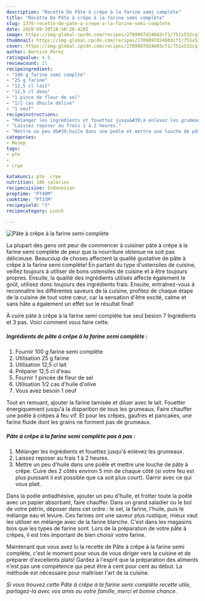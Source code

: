 ```yaml
---
description: "Recette De Pâte à crêpe à la farine semi complète"
title: "Recette De Pâte à crêpe à la farine semi complète"
slug: 1370-recette-de-pate-a-crepe-a-la-farine-semi-complete
date: 2020-09-20T18:50:28.420Z
image: https://img-global.cpcdn.com/recipes/2709897d24603cf1/751x532cq70/pate-a-crepe-a-la-farine-semi-complete-photo-principale-de-la-recette.jpg
thumbnail: https://img-global.cpcdn.com/recipes/2709897d24603cf1/751x532cq70/pate-a-crepe-a-la-farine-semi-complete-photo-principale-de-la-recette.jpg
cover: https://img-global.cpcdn.com/recipes/2709897d24603cf1/751x532cq70/pate-a-crepe-a-la-farine-semi-complete-photo-principale-de-la-recette.jpg
author: Bernice Perez
ratingvalue: 4.5
reviewcount: 11
recipeingredient:
- "100 g farine semi complte"
- "25 g farine"
- "12,5 cl lait"
- "12,5 cl deau"
- "1 pince de fleur de sel"
- "1/2 cas dhuile dolive"
- "1 oeuf"
recipeinstructions:
- "Mélanger les ingrédients et fouettez jusqu&#39;à enlevez les grumeaux."
- "Laissez reposer au frais 1 à 2 heures."
- "Mettre un peu d&#39;huile dans une poêle et mettre une louche de pâte à crêpe. Cuire des 2 côtés environ 5 min de chaque côté (si votre feu est plus puissant il est possible que ca soit plus court). Garnir avec ce qui vous plait."
categories:
- Resep
tags:
- pte
- 
- crpe

katakunci: pte  crpe 
nutrition: 106 calories
recipecuisine: Indonesian
preptime: "PT40M"
cooktime: "PT33M"
recipeyield: "3"
recipecategory: Lunch

---
```



![Pâte à crêpe à la farine semi complète](https://img-global.cpcdn.com/recipes/2709897d24603cf1/751x532cq70/pate-a-crepe-a-la-farine-semi-complete-photo-principale-de-la-recette.jpg)

La plupart des gens ont peur de commencer à cuisiner pâte à crêpe à la farine semi complète de peur que la nourriture obtenue ne soit pas délicieuse. Beaucoup de choses affectent la qualité gustative de pâte à crêpe à la farine semi complète! En partant du type d'ustensiles de cuisine, veillez toujours à utiliser de bons ustensiles de cuisine et à être toujours propres. Ensuite, la qualité des ingrédients utilisés affecte également le goût, utilisez donc toujours des ingrédients frais. Ensuite, entraînez-vous à reconnaître les différentes saveurs de la cuisine, profitez de chaque étape de la cuisine de tout votre cœur, car la sensation d'être excité, calme et sans hâte a également un effet sur le résultat final!

<!--inarticleads1-->

À cuire pâte à crêpe à la farine semi complète tue seul besion 7 Ingrédients et 3 pas. Voici comment vous faire cette.

##### Ingrédients de pâte à crêpe à la farine semi complète :

1. Fournir 100 g farine semi complète
1. Utilisation 25 g farine
1. Utilisation 12,5 cl lait
1. Préparer 12,5 cl d&#39;eau
1. Fournir 1 pincée de fleur de sel
1. Utilisation 1/2 cas d&#39;huile d&#39;olive
1. Vous avez besoin 1 oeuf


Tout en remuant, ajouter la farine tamisée et diluer avec le lait. Fouetter énergiquement jusqu&#39;à la disparition de tous les grumeaux. Faire chauffer une poêle à crêpes à feu vif. Et pour les crêpes, gaufres et pancakes, une farine fluide dont les grains ne forment pas de grumeaux. 

<!--inarticleads2-->

##### Pâte à crêpe à la farine semi complète pas à pas :

1. Mélanger les ingrédients et fouettez jusqu&#39;à enlevez les grumeaux.
1. Laissez reposer au frais 1 à 2 heures.
1. Mettre un peu d&#39;huile dans une poêle et mettre une louche de pâte à crêpe. Cuire des 2 côtés environ 5 min de chaque côté (si votre feu est plus puissant il est possible que ca soit plus court). Garnir avec ce qui vous plait.


Dans la poêle antiadhésive, ajouter un peu d&#39;huile, et frotter toute la poêle avec un papier absorbant, faire chauffer. Dans un grand saladier ou le bol de votre pétrin, déposer dans cet ordre : le sel, la farine, l&#39;huile, puis le mélange eau et levure. Ces farines ont une saveur plus rustique, mieux vaut les utiliser en mélange avec de la farine blanche. C&#39;est dans les magasins bios que les types de farine sont. Lors de la préparation de votre pâte à crêpes, il est très important de bien choisir votre farine. 

<!--inarticleads1-->

<p>
Maintenant que vous avez lu la recette de Pâte à crêpe à la farine semi complète, c'est le moment pour vous de vous diriger vers la cuisine et de préparer d'excellents plats! Gardez à l'esprit que la préparation des aliments n'est pas une compétence qui peut être à cent pour cent au début. La méthode est nécessaire pour maîtriser l'art de la cuisine.
</p>

<p>
<i>Si vous trouvez cette Pâte à crêpe à la farine semi complète recette utile, partagez-la avec vos amis ou votre famille, merci et bonne chance.</i>
</p>
